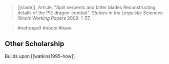 > [[slade]]. Article. "Split serpents and bitter blades Reconstructing details of the PIE dragon-combat". *Studies in the Linguistic Sciences: Illinois Working Papers* 2009: 1-57.

> #nofreepdf #nodoi 
#have 

## Other Scholarship
Builds upon [[watkins1995-how]]